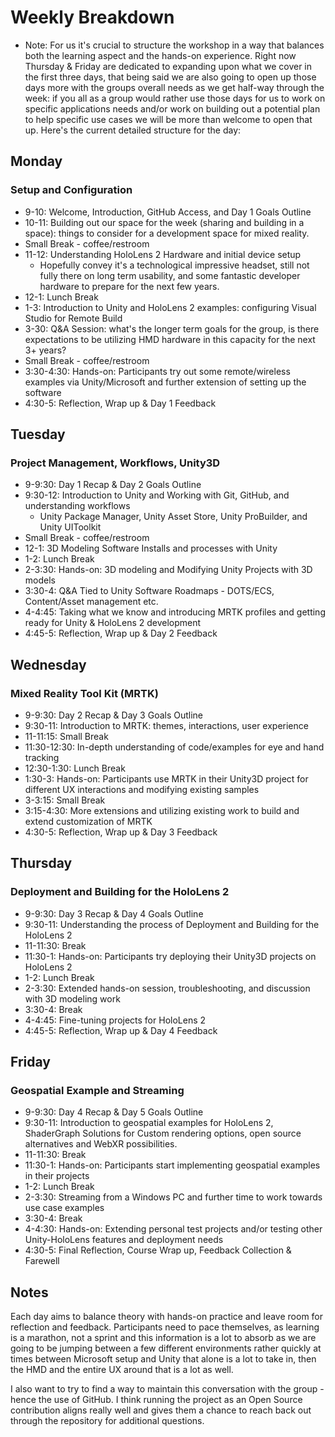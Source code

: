 # Weekly Breakdown

* Note: For us it's crucial to structure the workshop in a way that balances both the learning aspect and the hands-on experience. Right now Thursday & Friday are dedicated to expanding upon what we cover in the first three days, that being said we are also going to open up those days more with the groups overall needs as we get half-way through the week: if you all as a group would rather use those days for us to work on specific applications needs and/or work on building out a potential plan to help specific use cases we will be more than welcome to open that up. Here's the current detailed structure for the day:

## Monday

### Setup and Configuration

* 9-10: Welcome, Introduction, GitHub Access, and Day 1 Goals Outline
* 10-11: Building out our space for the week (sharing and building in a space): things to consider for a development space for mixed reality.
* Small Break - coffee/restroom
* 11-12: Understanding HoloLens 2 Hardware and initial device setup
  * Hopefully convey it's a technological impressive headset, still not fully there on long term usability, and some fantastic developer hardware to prepare for the next few years.
* 12-1: Lunch Break
* 1-3: Introduction to Unity and HoloLens 2 examples: configuring Visual Studio for Remote Build
* 3-30: Q&A Session: what's the longer term goals for the group, is there expectations to be utilizing HMD hardware in this capacity for the next 3+ years?
* Small Break - coffee/restroom
* 3:30-4:30: Hands-on: Participants try out some remote/wireless examples via Unity/Microsoft and further extension of setting up the software
* 4:30-5: Reflection, Wrap up & Day 1 Feedback

## Tuesday

### Project Management, Workflows, Unity3D

* 9-9:30: Day 1 Recap & Day 2 Goals Outline
* 9:30-12: Introduction to Unity and Working with Git, GitHub, and understanding workflows
  * Unity Package Manager, Unity Asset Store, Unity ProBuilder, and Unity UIToolkit
* Small Break - coffee/restroom
* 12-1: 3D Modeling Software Installs and processes with Unity
* 1-2: Lunch Break
* 2-3:30: Hands-on: 3D modeling and Modifying Unity Projects with 3D models
* 3:30-4: Q&A Tied to Unity Software Roadmaps - DOTS/ECS, Content/Asset management etc.
* 4-4:45: Taking what we know and introducing MRTK profiles and getting ready for Unity & HoloLens 2 development
* 4:45-5: Reflection, Wrap up & Day 2 Feedback

## Wednesday

### Mixed Reality Tool Kit (MRTK)

* 9-9:30: Day 2 Recap & Day 3 Goals Outline
* 9:30-11: Introduction to MRTK: themes, interactions, user experience
* 11-11:15: Small Break
* 11:30-12:30: In-depth understanding of code/examples for eye and hand tracking
* 12:30-1:30: Lunch Break
* 1:30-3: Hands-on: Participants use MRTK in their Unity3D project for different UX interactions and modifying existing samples
* 3-3:15: Small Break
* 3:15-4:30: More extensions and utilizing existing work to build and extend customization of MRTK
* 4:30-5: Reflection, Wrap up & Day 3 Feedback

## Thursday

### Deployment and Building for the HoloLens 2

* 9-9:30: Day 3 Recap & Day 4 Goals Outline
* 9:30-11: Understanding the process of Deployment and Building for the HoloLens 2
* 11-11:30: Break
* 11:30-1: Hands-on: Participants try deploying their Unity3D projects on HoloLens 2
* 1-2: Lunch Break
* 2-3:30: Extended hands-on session, troubleshooting, and discussion with 3D modeling work
* 3:30-4: Break
* 4-4:45: Fine-tuning projects for HoloLens 2
* 4:45-5: Reflection, Wrap up & Day 4 Feedback

## Friday

### Geospatial Example and Streaming

* 9-9:30: Day 4 Recap & Day 5 Goals Outline
* 9:30-11: Introduction to geospatial examples for HoloLens 2, ShaderGraph Solutions for Custom rendering options, open source alternatives and WebXR possibilities.
* 11-11:30: Break
* 11:30-1: Hands-on: Participants start implementing geospatial examples in their projects
* 1-2: Lunch Break
* 2-3:30: Streaming from a Windows PC and further time to work towards use case examples
* 3:30-4: Break
* 4-4:30: Hands-on: Extending personal test projects and/or testing other Unity-HoloLens features and deployment needs
* 4:30-5: Final Reflection, Course Wrap up, Feedback Collection & Farewell

## Notes

Each day aims to balance theory with hands-on practice and leave room for reflection and feedback. Participants need to pace themselves, as learning is a marathon, not a sprint and this information is a lot to absorb as we are going to be jumping between a few different environments rather quickly at times between Microsoft setup and Unity that alone is a lot to take in, then the HMD and the entire UX around that is a lot as well.

I also want to try to find a way to maintain this conversation with the group - hence the use of GitHub. I think running the project as an Open Source contribution aligns really well and gives them a chance to reach back out through the repository for additional questions.